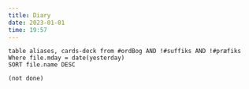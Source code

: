 ```yaml
---
title: Diary
date: 2023-01-01
time: 19:57
---
```


```dataview
table aliases, cards-deck from #ordBog AND !#suffiks AND !#præfiks Where file.mday = date(yesterday)
SORT file.name DESC
```

```tasks
(not done)
```
